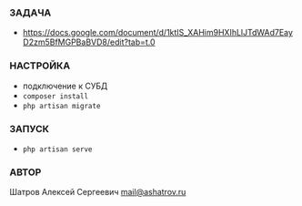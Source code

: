### ЗАДАЧА
* https://docs.google.com/document/d/1ktIS_XAHim9HXIhLlJTdWAd7EayD2zm5BfMGPBaBVD8/edit?tab=t.0

### НАСТРОЙКА
* подключение к СУБД
* `composer install`
* `php artisan migrate`

### ЗАПУСК
* `php artisan serve`

### АВТОР
Шатров Алексей Сергеевич <mail@ashatrov.ru>
